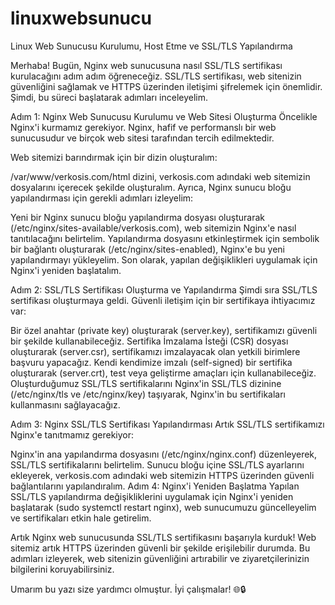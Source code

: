 # linuxwebsunucu

Linux Web Sunucusu Kurulumu, Host Etme ve SSL/TLS Yapılandırma

Merhaba! Bugün, Nginx web sunucusuna nasıl SSL/TLS sertifikası kurulacağını adım adım öğreneceğiz. SSL/TLS sertifikası, web sitenizin güvenliğini sağlamak ve HTTPS üzerinden iletişimi şifrelemek için önemlidir. Şimdi, bu süreci başlatarak adımları inceleyelim.

Adım 1: Nginx Web Sunucusu Kurulumu ve Web Sitesi Oluşturma
Öncelikle Nginx'i kurmamız gerekiyor. Nginx, hafif ve performanslı bir web sunucusudur ve birçok web sitesi tarafından tercih edilmektedir.

Web sitemizi barındırmak için bir dizin oluşturalım:

/var/www/verkosis.com/html dizini, verkosis.com adındaki web sitemizin dosyalarını içerecek şekilde oluşturalım.
Ayrıca, Nginx sunucu bloğu yapılandırması için gerekli adımları izleyelim:

Yeni bir Nginx sunucu bloğu yapılandırma dosyası oluşturarak (/etc/nginx/sites-available/verkosis.com), web sitemizin Nginx'e nasıl tanıtılacağını belirtelim.
Yapılandırma dosyasını etkinleştirmek için sembolik bir bağlantı oluşturarak (/etc/nginx/sites-enabled), Nginx'e bu yeni yapılandırmayı yükleyelim.
Son olarak, yapılan değişiklikleri uygulamak için Nginx'i yeniden başlatalım.

Adım 2: SSL/TLS Sertifikası Oluşturma ve Yapılandırma
Şimdi sıra SSL/TLS sertifikası oluşturmaya geldi. Güvenli iletişim için bir sertifikaya ihtiyacımız var:

Bir özel anahtar (private key) oluşturarak (server.key), sertifikamızı güvenli bir şekilde kullanabileceğiz.
Sertifika İmzalama İsteği (CSR) dosyası oluşturarak (server.csr), sertifikamızı imzalayacak olan yetkili birimlere başvuru yapacağız.
Kendi kendimize imzalı (self-signed) bir sertifika oluşturarak (server.crt), test veya geliştirme amaçları için kullanabileceğiz.
Oluşturduğumuz SSL/TLS sertifikalarını Nginx'in SSL/TLS dizinine (/etc/nginx/tls ve /etc/nginx/key) taşıyarak, Nginx'in bu sertifikaları kullanmasını sağlayacağız.

Adım 3: Nginx SSL/TLS Sertifikası Yapılandırması
Artık SSL/TLS sertifikamızı Nginx'e tanıtmamız gerekiyor:

Nginx'in ana yapılandırma dosyasını (/etc/nginx/nginx.conf) düzenleyerek, SSL/TLS sertifikalarını belirtelim.
Sunucu bloğu içine SSL/TLS ayarlarını ekleyerek, verkosis.com adındaki web sitemizin HTTPS üzerinden güvenli bağlantılarını yapılandıralım.
Adım 4: Nginx'i Yeniden Başlatma
Yapılan SSL/TLS yapılandırma değişikliklerini uygulamak için Nginx'i yeniden başlatarak (sudo systemctl restart nginx), web sunucumuzu güncelleyelim ve sertifikaları etkin hale getirelim.

Artık Nginx web sunucusunda SSL/TLS sertifikasını başarıyla kurduk! Web sitemiz artık HTTPS üzerinden güvenli bir şekilde erişilebilir durumda. Bu adımları izleyerek, web sitenizin güvenliğini artırabilir ve ziyaretçilerinizin bilgilerini koruyabilirsiniz.

Umarım bu yazı size yardımcı olmuştur. İyi çalışmalar! 🌐🔒

